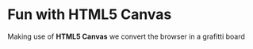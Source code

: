 # Fun with HTML5 Canvas

Making use of **HTML5 Canvas** we convert the browser in a grafitti board

